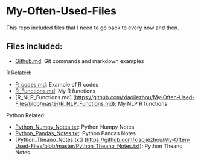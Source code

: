 # My-Often-Used-Files
This repo included files that I need to go back to every now and then.


## Files included:
* [Github.md](https://github.com/xiaojiezhou/My-Often-Used-Files/blob/master/Github.md):  Git commands and markdown examples

R Related:
* [R_codes.md](https://github.com/xiaojiezhou/My-Often-Used-Files/blob/master/R_Codes.md):  Example of R codes
* [R_Functions.md](https://github.com/xiaojiezhou/My-Often-Used-Files/blob/master/R_Functions.md):  My R functions
* [R_NLP_Functions.md] (https://github.com/xiaojiezhou/My-Often-Used-Files/blob/master/R_NLP_Functions.md):  My NLP R functions

Python Related:
* [Python_Numpy_Notes.txt](https://github.com/xiaojiezhou/My-Often-Used-Files/blob/master/Python_Numpy_Notes.txt):  Python Numpy Notes
* [Python_Pandas_Notes.txt](https://github.com/xiaojiezhou/My-Often-Used-Files/blob/master/Python_Pandas_Notes.txt):  Python Pandas Notes
* [Python_Theano_Notes.txt] (https://github.com/xiaojiezhou/My-Often-Used-Files/blob/master/Python_Theano_Notes.txt):  Python Theano Notes




